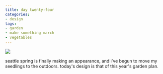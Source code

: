 ```yaml
---
title: day twenty-four
categories:
- design
tags:
- garden
- make something march
- vegetables
---
```


![](/blog/old-uploads/2012/03/24.png)

seattle spring is finally making an appearance, and i've begun to move my seedlings to the outdoors. today's design is that of this year's garden plan.

